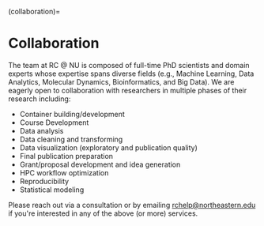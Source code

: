 (collaboration)=

# Collaboration

The team at RC @ NU is composed of full-time PhD scientists and domain experts whose expertise spans diverse fields (e.g., Machine Learning, Data Analytics, Molecular Dynamics, Bioinformatics, and Big Data). We are eagerly open to collaboration with researchers in multiple phases of their research including:

- Container building/development
- Course Development
- Data analysis
- Data cleaning and transforming
- Data visualization (exploratory and publication quality)
- Final publication preparation
- Grant/proposal development and idea generation
- HPC workflow optimization
- Reproducibility
- Statistical modeling

Please reach out via a consultation or by emailing rchelp@northeastern.edu if you're interested in any of the above (or more) services.
